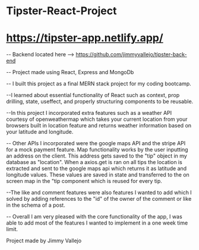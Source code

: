 # Tipster-React-Project

# https://tipster-app.netlify.app/

-- Backend located here --> https://github.com/jimmyvallejo/tipster-back-end

-- Project made using React, Express and MongoDb

-- I built this project as a final MERN stack project for my coding bootcamp.

--I learned about essential functionality of React such as context, prop drilling, state, useffect, and properly structuring components to be reusable.

--In this project I incorporated extra features such as a weather API courtesy of openweathermap which takes your current location from your browsers built in location feature and returns weather information based on your latitude and longitude.

-- Other APIs I incorporated were the google maps API and the stripe API for a mock payment feature. Map functionality works by the user inputting an address on the client. This address gets saved to the "tip" object in my database as "location". When a axios.get is ran on all tips the location is extracted and sent to the google maps api which returns it as latitude and longitude values. These values are saved in state and transferred to the on screen map in the "tip component which is reused for every tip.

--The like and comment features were also features I wanted to add which I solved by adding references to the "id" of the owner of the comment or like in the schema of a post.

-- Overall I am very pleased with the core functionality of the app, I was able to add most of the features I wanted to implement in a one week time limit.

Project made by Jimmy Vallejo

